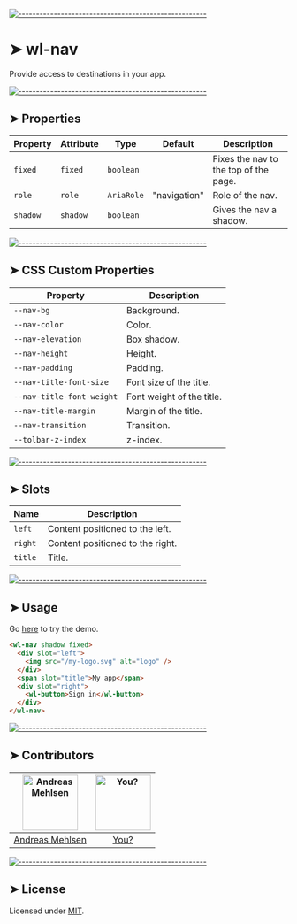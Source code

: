 
[![-----------------------------------------------------](https://raw.githubusercontent.com/andreasbm/readme/master/assets/lines/colored.png)](#wl-nav)

# ➤ wl-nav

Provide access to destinations in your app.

[![-----------------------------------------------------](https://raw.githubusercontent.com/andreasbm/readme/master/assets/lines/colored.png)](#properties)

## ➤ Properties

| Property | Attribute | Type       | Default      | Description                           |
|----------|-----------|------------|--------------|---------------------------------------|
| `fixed`  | `fixed`   | `boolean`  |              | Fixes the nav to the top of the page. |
| `role`   | `role`    | `AriaRole` | "navigation" | Role of the nav.                      |
| `shadow` | `shadow`  | `boolean`  |              | Gives the nav a shadow.               |


[![-----------------------------------------------------](https://raw.githubusercontent.com/andreasbm/readme/master/assets/lines/colored.png)](#css-custom-properties)

## ➤ CSS Custom Properties

| Property                  | Description               |
|---------------------------|---------------------------|
| `--nav-bg`                | Background.               |
| `--nav-color`             | Color.                    |
| `--nav-elevation`         | Box shadow.               |
| `--nav-height`            | Height.                   |
| `--nav-padding`           | Padding.                  |
| `--nav-title-font-size`   | Font size of the title.   |
| `--nav-title-font-weight` | Font weight of the title. |
| `--nav-title-margin`      | Margin of the title.      |
| `--nav-transition`        | Transition.               |
| `--tolbar-z-index`        | z-index.                  |


[![-----------------------------------------------------](https://raw.githubusercontent.com/andreasbm/readme/master/assets/lines/colored.png)](#slots)

## ➤ Slots

| Name    | Description                      |
|---------|----------------------------------|
| `left`  | Content positioned to the left.  |
| `right` | Content positioned to the right. |
| `title` | Title.                           |



[![-----------------------------------------------------](https://raw.githubusercontent.com/andreasbm/readme/master/assets/lines/colored.png)](#usage)

## ➤ Usage

Go [here](https://weightless.dev/elements/nav) to try the demo.

```html
<wl-nav shadow fixed>
  <div slot="left">
    <img src="/my-logo.svg" alt="logo" />
  </div>
  <span slot="title">My app</span>
  <div slot="right">
    <wl-button>Sign in</wl-button>
  </div>
</wl-nav>
```


[![-----------------------------------------------------](https://raw.githubusercontent.com/andreasbm/readme/master/assets/lines/colored.png)](#contributors)

## ➤ Contributors
	
|[<img alt="Andreas Mehlsen" src="https://avatars1.githubusercontent.com/u/6267397?s=460&v=4" width="100">](https://twitter.com/andreasmehlsen) | [<img alt="You?" src="https://joeschmoe.io/api/v1/random" width="100">](https://github.com/andreasbm/weightless/blob/master/CONTRIBUTING.md)|
|:---: | :---:|
|[Andreas Mehlsen](https://twitter.com/andreasmehlsen) | [You?](https://github.com/andreasbm/weightless/blob/master/CONTRIBUTING.md)|

[![-----------------------------------------------------](https://raw.githubusercontent.com/andreasbm/readme/master/assets/lines/colored.png)](#license)

## ➤ License
	
Licensed under [MIT](https://opensource.org/licenses/MIT).